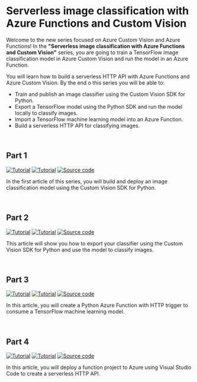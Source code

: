 # Serverless image classification with Azure Functions and Custom Vision 

Welcome to the new series focused on Azure Custom Vision and Azure Functions! In the **"Serverless image classification with Azure Functions and Custom Vision"** series, you are going to train a TensorFlow image classification model in Azure Custom Vision and run the model in an Azure Function.

You will learn how to build a serverless HTTP API with Azure Functions and Azure Custom Vision. By the end o this series you will be able to:

- Train and publish an image classifier using the Custom Vision SDK for Python.
- Export a TensorFlow model using the Python SDK and run the model locally to classify images.
- Import a TensorFlow machine learning model into an Azure Function.
- Build a serverless HTTP API for classifying images.

<br>

## Part 1
<p>
  <a href="https://sfoteini.github.io/blog/serverless-image-classification-with-azure-functions-and-custom-vision-part-1/" target="_blank"><img src="https://img.shields.io/badge/Instructions-informational?style=for-the-badge" alt="Tutorial"></a>
  <a href="https://techcommunity.microsoft.com/t5/educator-developer-blog/serverless-image-classification-with-azure-functions-and-custom/ba-p/3638355/?WT.mc_id=AI-MVP-5004971" target="_blank"><img src="https://img.shields.io/badge/Microsoft Tech Community Blog-critical?style=for-the-badge" alt="Tutorial"></a>
  <a href="/part1-Custom-Vision-model/main.py" target="_blank"><img src="https://img.shields.io/badge/Python App-yellow?style=for-the-badge" alt="Source code"></a>
</p>

In the first article of this series, you will build and deploy an image classification model using the Custom Vision SDK for Python.

<br>

## Part 2
<p>
  <a href="https://sfoteini.github.io/blog/serverless-image-classification-with-azure-functions-and-custom-vision-part-2/" target="_blank"><img src="https://img.shields.io/badge/Instructions-informational?style=for-the-badge" alt="Tutorial"></a>
  <a href="https://techcommunity.microsoft.com/t5/educator-developer-blog/serverless-image-classification-with-azure-functions-and-custom/ba-p/3638372/?WT.mc_id=AI-MVP-5004971" target="_blank"><img src="https://img.shields.io/badge/Microsoft Tech Community Blog-critical?style=for-the-badge" alt="Tutorial"></a>
  <a href="/part2-export-custom-model/predict.py" target="_blank"><img src="https://img.shields.io/badge/Python App-yellow?style=for-the-badge" alt="Source code"></a>
</p>

This article will show you how to export your classifier using the Custom Vision SDK for Python and use the model to classify images.

<br>

## Part 3
<p>
  <a href="https://sfoteini.github.io/blog/serverless-image-classification-with-azure-functions-and-custom-vision-part-3/" target="_blank"><img src="https://img.shields.io/badge/Instructions-informational?style=for-the-badge" alt="Tutorial"></a>
  <a href="https://techcommunity.microsoft.com/t5/educator-developer-blog/serverless-image-classification-with-azure-functions-and-custom/ba-p/3647841/?WT.mc_id=AI-MVP-5004971" target="_blank"><img src="https://img.shields.io/badge/Microsoft Tech Community Blog-critical?style=for-the-badge" alt="Tutorial"></a>
  <a href="/part3-function" target="_blank"><img src="https://img.shields.io/badge/Python App-yellow?style=for-the-badge" alt="Source code"></a>
</p>

In this article, you will create a Python Azure Function with HTTP trigger to consume a TensorFlow machine learning model.

<br>

## Part 4
<p>
  <a href="https://sfoteini.github.io/blog/serverless-image-classification-with-azure-functions-and-custom-vision-part-4/" target="_blank"><img src="https://img.shields.io/badge/Instructions-informational?style=for-the-badge" alt="Tutorial"></a>
  <a href="https://techcommunity.microsoft.com/t5/educator-developer-blog/serverless-image-classification-with-azure-functions-and-custom/ba-p/3647859/?WT.mc_id=AI-MVP-5004971" target="_blank"><img src="https://img.shields.io/badge/Microsoft Tech Community Blog-critical?style=for-the-badge" alt="Tutorial"></a>
  <a href="/part3-function" target="_blank"><img src="https://img.shields.io/badge/Python App-yellow?style=for-the-badge" alt="Source code"></a>
</p>

In this article, you will deploy a function project to Azure using Visual Studio Code to create a serverless HTTP API.

<br>